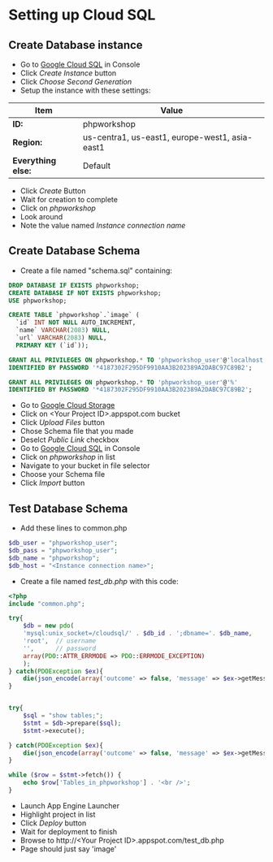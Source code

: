 # Setting up Cloud SQL

## Create Database instance

* Go to [Google Cloud SQL](https://cloud.google.com/console/sql/instances) in Console
* Click *Create Instance* button
* Click *Choose Second Generation* 
* Setup the instance with these settings: 

| Item        | Value        | 
| ------------- |-------------| 
| **ID:**         | phpworkshop    | 
| **Region:**         |us-centra1, us-east1, europe-west1, asia-east1    |  
| **Everything else:**         |Default    | 

* Click *Create* Button
* Wait for creation to complete
* Click on *phpworkshop* 
* Look around
* Note the value named *Instance connection name*


## Create Database Schema

* Create a file named "schema.sql" containing:

~~~~sql
DROP DATABASE IF EXISTS phpworkshop;
CREATE DATABASE IF NOT EXISTS phpworkshop;
USE phpworkshop;

CREATE TABLE `phpworkshop`.`image` (
  `id` INT NOT NULL AUTO_INCREMENT,
  `name` VARCHAR(2083) NULL,
  `url` VARCHAR(2083) NULL,
  PRIMARY KEY (`id`));

GRANT ALL PRIVILEGES ON phpworkshop.* TO 'phpworkshop_user'@'localhost'
IDENTIFIED BY PASSWORD '*4187302F295DF9910AA3B202389A2DABC97C89B2';

GRANT ALL PRIVILEGES ON phpworkshop.* TO 'phpworkshop_user'@'%'
IDENTIFIED BY PASSWORD '*4187302F295DF9910AA3B202389A2DABC97C89B2';
~~~~


* Go to [Google Cloud Storage](https://cloud.google.com/console)
* Click on &lt;Your Project ID&gt;.appspot.com bucket
* Click *Upload Files* button
* Chose Schema file that you made
* Deselct *Public Link* checkbox
* Go to [Google Cloud SQL](https://cloud.google.com/console/sql/instances) in Console
* Click on *phpworkshop* in list
* Navigate to your bucket in file selector
* Choose your Schema file
* Click *Import* button

## Test Database Schema
* Add these lines to common.php

~~~~php
$db_user = "phpworkshop_user";
$db_pass = "phpworkshop_user";
$db_name = "phpworkshop";
$db_host = "<Instance connection name>";
~~~~

* Create a file named *test_db.php* with this code: 

~~~~php
<?php
include "common.php";

try{
    $db = new pdo(
    'mysql:unix_socket=/cloudsql/' . $db_id . ';dbname='. $db_name,
    'root',  // username
    '',      // password
    array(PDO::ATTR_ERRMODE => PDO::ERRMODE_EXCEPTION)
    );
} catch(PDOException $ex){
    die(json_encode(array('outcome' => false, 'message' => $ex->getMessage())));
}


try{
    $sql = "show tables;";
    $stmt = $db->prepare($sql);
    $stmt->execute();

} catch(PDOException $ex){
    die(json_encode(array('outcome' => false, 'message' => $ex->getMessage())));
}

while ($row = $stmt->fetch()) {
    echo $row['Tables_in_phpworkshop'] . '<br />';
}

~~~~
* Launch App Engine Launcher 
* Highlight project in list
* Click *Deploy* button
* Wait for deployment to finish
* Browse to http://&lt;Your Project ID&gt;.appspot.com/test_db.php
* Page should just say 'image'

